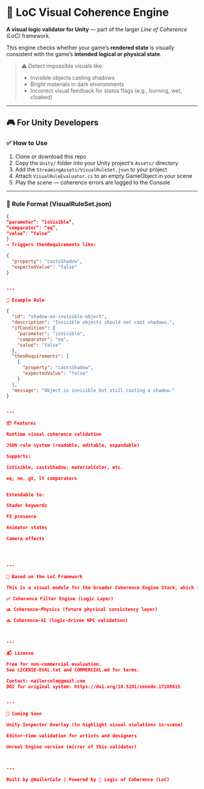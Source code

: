 # 🧠 LoC Visual Coherence Engine

**A visual logic validator for Unity** — part of the larger *Line of Coherence (LoC)* framework.

This engine checks whether your game’s **rendered state** is visually consistent with the game’s **intended logical or physical state**.

> ⚠️ Detect impossible visuals like:
> - Invisible objects casting shadows
> - Bright materials in dark environments
> - Incorrect visual feedback for status flags (e.g., burning, wet, cloaked)

---

## 🎮 For Unity Developers

### ✅ How to Use
1. Clone or download this repo
2. Copy the `Unity/` folder into your Unity project's `Assets/` directory
3. Add the `StreamingAssets/VisualRuleSet.json` to your project
4. Attach `VisualRuleEvaluator.cs` to an empty GameObject in your scene
5. Play the scene — coherence errors are logged to the Console

---

### 🧩 Rule Format (VisualRuleSet.json)
```json
{
“parameter”: “isVisible”,
“comparator”: “eq”,
“value”: “false”
}
→ Triggers thenRequirements like:

{
  "property": "castsShadow",
  "expectedValue": "false"
}


---

🧪 Example Rule

{
  "id": "shadow-on-invisible-object",
  "description": "Invisible objects should not cast shadows.",
  "ifCondition": {
    "parameter": "isVisible",
    "comparator": "eq",
    "value": "false"
  },
  "thenRequirements": [
    {
      "property": "castsShadow",
      "expectedValue": "false"
    }
  ],
  "message": "Object is invisible but still casting a shadow."
}


---

📦 Features

Runtime visual coherence validation

JSON rule system (readable, editable, expandable)

Supports:

isVisible, castsShadow, materialColor, etc.

eq, ne, gt, lt comparators


Extendable to:

Shader keywords

FX presence

Animator states

Camera effects




---

🧠 Based on the LoC Framework

This is a visual module for the broader Coherence Engine Stack, which includes:

✅ Coherence Filter Engine (Logic Layer)

🔜 Coherence-Physics (future physical consistency layer)

🔜 Coherence-AI (logic-driven NPC validation)



---

📬 License

Free for non-commercial evaluation.
See LICENSE-EVAL.txt and COMMERCIAL.md for terms.

Contact: nailercole@gmail.com
DOI for original system: https://doi.org/10.5281/zenodo.17188615


---

🚀 Coming Soon

Unity Inspector Overlay (to highlight visual violations in-scene)

Editor-time validation for artists and designers

Unreal Engine version (mirror of this validator)



---

Built by @NailerCole | Powered by 🧠 Logic of Coherence (LoC)
